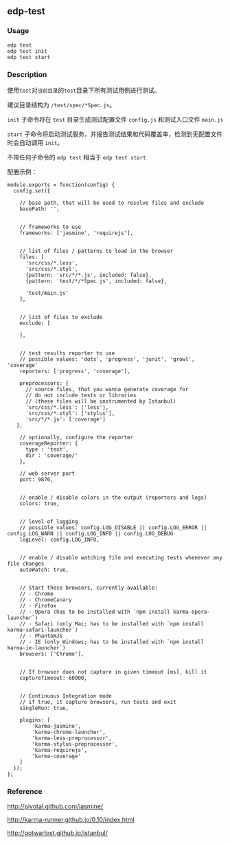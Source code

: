 edp-test
---------
### Usage

    edp test
    edp test init
    edp test start


### Description

使用`test`对`当前目录`的`test`目录下所有测试用例进行测试。

建议目录结构为 `/test/spec/*Spec.js`。

`init` 子命令将在 `test` 目录生成测试配置文件 `config.js` 和测试入口文件 `main.js`

`start` 子命令将启动测试服务，并报告测试结果和代码覆盖率，检测到无配置文件时会自动调用 `init`。

不带任何子命令的 `edp test` 相当于 `edp test start`

配置示例：

```
module.exports = function(config) {
  config.set({

    // base path, that will be used to resolve files and exclude
    basePath: '',


    // frameworks to use
    frameworks: ['jasmine', 'requirejs'],


    // list of files / patterns to load in the browser
    files: [
      'src/css/*.less',
      'src/css/*.styl',
      {pattern: 'src/*/*.js', included: false},
      {pattern: 'test/*/*Spec.js', included: false},

      'test/main.js'
    ],


    // list of files to exclude
    exclude: [
      
    ],


    // test results reporter to use
    // possible values: 'dots', 'progress', 'junit', 'growl', 'coverage'
    reporters: ['progress', 'coverage'],

    preprocessors: {
      // source files, that you wanna generate coverage for
      // do not include tests or libraries
      // (these files will be instrumented by Istanbul)
      'src/css/*.less': ['less'],
      'src/css/*.styl': ['stylus'],
      'src/*/*.js': ['coverage']
   },

    // optionally, configure the reporter
    coverageReporter: {
      type : 'text',
      dir : 'coverage/'
    },

    // web server port
    port: 9876,


    // enable / disable colors in the output (reporters and logs)
    colors: true,


    // level of logging
    // possible values: config.LOG_DISABLE || config.LOG_ERROR || config.LOG_WARN || config.LOG_INFO || config.LOG_DEBUG
    logLevel: config.LOG_INFO,


    // enable / disable watching file and executing tests whenever any file changes
    autoWatch: true,


    // Start these browsers, currently available:
    // - Chrome
    // - ChromeCanary
    // - Firefox
    // - Opera (has to be installed with `npm install karma-opera-launcher`)
    // - Safari (only Mac; has to be installed with `npm install karma-safari-launcher`)
    // - PhantomJS
    // - IE (only Windows; has to be installed with `npm install karma-ie-launcher`)
    browsers: ['Chrome'],


    // If browser does not capture in given timeout [ms], kill it
    captureTimeout: 60000,


    // Continuous Integration mode
    // if true, it capture browsers, run tests and exit
    singleRun: true,

    plugins: [
        'karma-jasmine', 
        'karma-chrome-launcher', 
        'karma-less-preprocessor', 
        'karma-stylus-preprocessor', 
        'karma-requirejs', 
        'karma-coverage'
    ]
  });
};

```

### Reference

http://pivotal.github.com/jasmine/

http://karma-runner.github.io/0.10/index.html

http://gotwarlost.github.io/istanbul/
